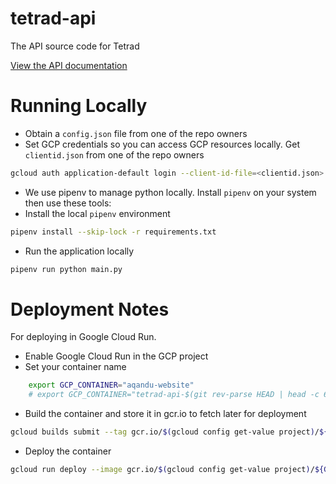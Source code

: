 # tetrad-api
The API source code for Tetrad

[View the API documentation](https://api.tetradsensors.com/docs)

# Running Locally
- Obtain a `config.json` file from one of the repo owners
- Set GCP credentials so you can access GCP resources locally. Get `clientid.json` from one of the repo owners
```bash
gcloud auth application-default login --client-id-file=<clientid.json>
```
- We use pipenv to manage python locally. Install `pipenv` on your system then use these tools:
- Install the local `pipenv` environment
```bash
pipenv install --skip-lock -r requirements.txt
```
- Run the application locally
```bash
pipenv run python main.py
```

# Deployment Notes
For deploying in Google Cloud Run.

- Enable Google Cloud Run in the GCP project
- Set your container name
```bash
    export GCP_CONTAINER="aqandu-website"
    # export GCP_CONTAINER="tetrad-api-$(git rev-parse HEAD | head -c 6)"
```
- Build the container and store it in gcr.io to fetch later for deployment
```bash
gcloud builds submit --tag gcr.io/$(gcloud config get-value project)/${GCP_CONTAINER} .
```
- Deploy the container
```bash
gcloud run deploy --image gcr.io/$(gcloud config get-value project)/${GCP_CONTAINER}:latest --region us-west2 --allow-unauthenticated --platform managed
```